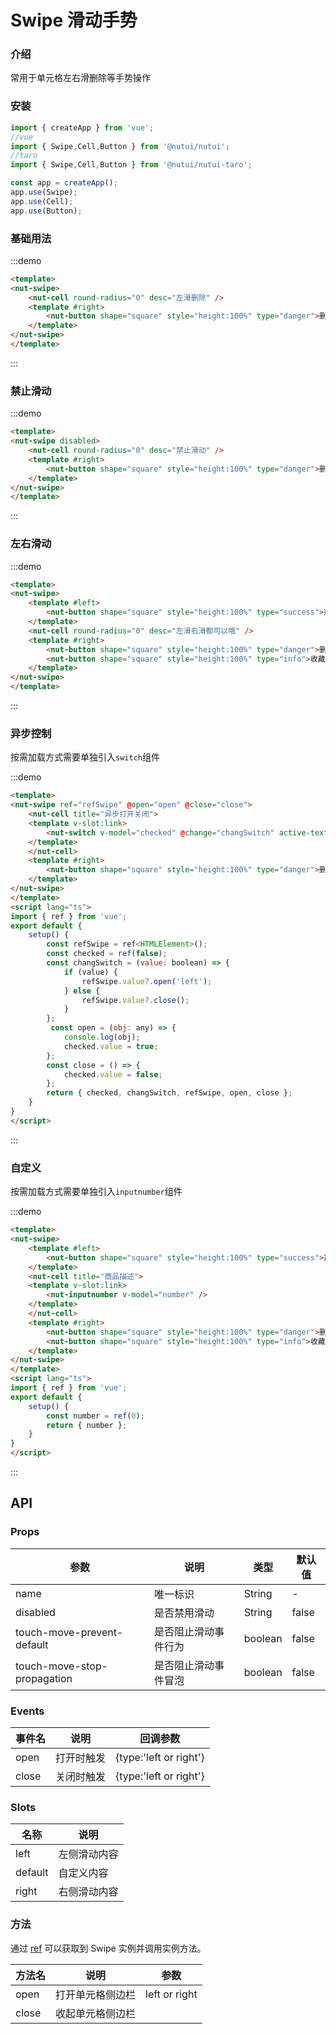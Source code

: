 #  Swipe 滑动手势

### 介绍

常用于单元格左右滑删除等手势操作

### 安装

```javascript
import { createApp } from 'vue';
//vue
import { Swipe,Cell,Button } from '@nutui/nutui';
//taro
import { Swipe,Cell,Button } from '@nutui/nutui-taro';

const app = createApp();
app.use(Swipe);
app.use(Cell);
app.use(Button);
```


### 基础用法

:::demo
```html
<template>
<nut-swipe>
    <nut-cell round-radius="0" desc="左滑删除" />
    <template #right>
        <nut-button shape="square" style="height:100%" type="danger">删除</nut-button>
    </template>
</nut-swipe>
</template>
```
:::


### 禁止滑动


:::demo
```html
<template>
<nut-swipe disabled>
    <nut-cell round-radius="0" desc="禁止滑动" />
    <template #right>
        <nut-button shape="square" style="height:100%" type="danger">删除</nut-button>
    </template>
</nut-swipe>
</template>
```
:::

### 左右滑动


:::demo
```html
<template>
<nut-swipe>
    <template #left>
        <nut-button shape="square" style="height:100%" type="success">选择</nut-button>
    </template>
    <nut-cell round-radius="0" desc="左滑右滑都可以哦" />
    <template #right>
        <nut-button shape="square" style="height:100%" type="danger">删除</nut-button>
        <nut-button shape="square" style="height:100%" type="info">收藏</nut-button>
    </template>
</nut-swipe>
</template>
```
:::

### 异步控制

按需加载方式需要单独引入`switch`组件

:::demo
```html
<template>
<nut-swipe ref="refSwipe" @open="open" @close="close">
    <nut-cell title="异步打开关闭">
    <template v-slot:link>
        <nut-switch v-model="checked" @change="changSwitch" active-text="开" inactive-text="关" />
    </template>
    </nut-cell>
    <template #right>
        <nut-button shape="square" style="height:100%" type="danger">删除</nut-button>
    </template>
</nut-swipe>
</template>
<script lang="ts">
import { ref } from 'vue';
export default {
    setup() {
        const refSwipe = ref<HTMLElement>();
        const checked = ref(false);
        const changSwitch = (value: boolean) => {
            if (value) {
                refSwipe.value?.open('left');
            } else {
                refSwipe.value?.close();
            }
        };
         const open = (obj: any) => {
            console.log(obj);
            checked.value = true;
        };
        const close = () => {
            checked.value = false;
        };
        return { checked, changSwitch, refSwipe, open, close };
    }
}
</script>
```
:::

### 自定义

按需加载方式需要单独引入`inputnumber`组件

:::demo
```html
<template>
<nut-swipe>
    <template #left>
        <nut-button shape="square" style="height:100%" type="success">选择</nut-button>
    </template>
    <nut-cell title="商品描述">
    <template v-slot:link>
        <nut-inputnumber v-model="number" />
    </template>
    </nut-cell>
    <template #right>
        <nut-button shape="square" style="height:100%" type="danger">删除</nut-button>
        <nut-button shape="square" style="height:100%" type="info">收藏</nut-button>
    </template>
</nut-swipe>
</template>
<script lang="ts">
import { ref } from 'vue';
export default {
    setup() {
        const number = ref(0);
        return { number };
    }
}
</script>
```
:::

## API
### Props

| 参数                     | 说明                 | 类型    | 默认值 |
|--------------------------|----------------------|---------|--------|
| name                     | 唯一标识             | String  | -      |
| disabled                 | 是否禁用滑动         | String  | false  |
| touch-move-prevent-default  | 是否阻止滑动事件行为 | boolean | false  |
| touch-move-stop-propagation | 是否阻止滑动事件冒泡 | boolean | false  |
### Events

| 事件名 | 说明       | 回调参数               |
|--------|------------|------------------------|
| open   | 打开时触发 | {type:'left or right'} |
| close  | 关闭时触发 | {type:'left or right'} |
    

### Slots
| 名称    | 说明         |
|---------|--------------|
| left    | 左侧滑动内容 |
| default | 自定义内容   |
| right   | 右侧滑动内容 |

### 方法
通过 [ref](https://vuejs.org/guide/essentials/template-refs.html) 可以获取到 Swipe 实例并调用实例方法。

| 方法名 | 说明             | 参数          |
|--------|------------------|---------------|
| open   | 打开单元格侧边栏 | left or right |
| close  | 收起单元格侧边栏 |               |